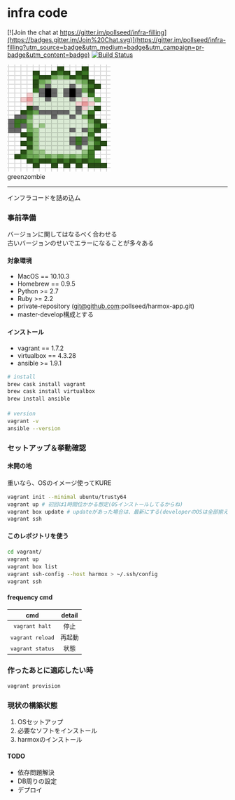# infra code   

[![Join the chat at https://gitter.im/pollseed/infra-filling](https://badges.gitter.im/Join%20Chat.svg)](https://gitter.im/pollseed/infra-filling?utm_source=badge&utm_medium=badge&utm_campaign=pr-badge&utm_content=badge)
[![Build Status](https://travis-ci.org/pollseed/infra-filling.svg?branch=master)](https://travis-ci.org/pollseed/infra-filling)   

![icon](resources/icon_dot.png)    
greenzombie

---

インフラコードを詰め込ム 

### 事前準備
バージョンに関してはなるべく合わせる  
古いバージョンのせいでエラーになることが多々ある

#### 対象環境

* MacOS == 10.10.3
* Homebrew == 0.9.5
* Python >= 2.7
* Ruby >= 2.2
* private-repository (git@github.com:pollseed/harmox-app.git)
* master-develop構成とする

#### インストール

* vagrant == 1.7.2
* virtualbox == 4.3.28
* ansible >= 1.9.1

```.sh
# install
brew cask install vagrant
brew cask install virtualbox
brew install ansible

# version
vagrant -v
ansible --version
```

### セットアップ＆挙動確認

#### 未開の地

重いなら、OSのイメージ使ってKURE

```.sh
vagrant init --minimal ubuntu/trusty64
vagrant up # 初回は1時間位かかる想定(OSインストールしてるからね)
vagrant box update # updateがあった場合は、最新にする(developerのOSは全部揃える)→1時間ぐらいかかったりする
vagrant ssh
```

#### このレポジトリを使う

```.sh
cd vagrant/
vagrant up
vagrant box list
vagrant ssh-config --host harmox > ~/.ssh/config
vagrant ssh
```
#### frequency cmd

| cmd | detail |
|:--:|:--:|
|`vagrant halt`|停止|
|`vagrant reload`|再起動|
|`vagrant status`|状態|

### 作ったあとに適応したい時

```.sh
vagrant provision
```

### 現状の構築状態
1. OSセットアップ
2. 必要なソフトをインストール
3. harmoxのインストール

#### TODO
* 依存問題解決
* DB周りの設定
* デプロイ
